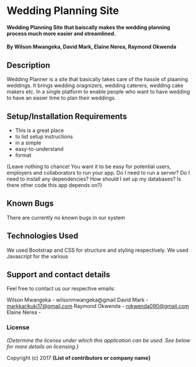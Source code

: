 # Wedding Planning Site

#### Wedding Planning Site that baiscally makes the wedding planning process much more easier and streamlined. 

#### By **Wilson Mwangeka, David Mark, Elaine Nerea, Raymond Okwenda**

## Description

Wedding Planner is a site that basically takes care of the hassle of plaaning weddings. It brings wedding oragnizers, wedding caterers, wedding cake makers etc. In a single platform to enable people who want to have wedding to have an easier time to plan their weddings.

## Setup/Installation Requirements

* This is a great place
* to list setup instructions
* in a simple
* easy-to-understand
* format

{Leave nothing to chance! You want it to be easy for potential users, employers and collaborators to run your app. Do I need to run a server? Do I need to install any dependencies? How should I set up my databases? Is there other code this app depends on?}

## Known Bugs

There are currently no known bugs in our system

## Technologies Used

We used Bootstrap and CSS for structure and styling respectively. We used Javascript for the various 

## Support and contact details

Feel free to contact us our respective emails: 

Wilson Mwangeka -  wilsonmwangeka@gmail
David Mark - markkarikuki17@gmail.com
Raymond Okwenda - rokwenda090@gmail.com
Elaine Nerea - 

### License

*{Determine the license under which this application can be used.  See below for more details on licensing.}*

Copyright (c) 2017 **{List of contributors or company name}**